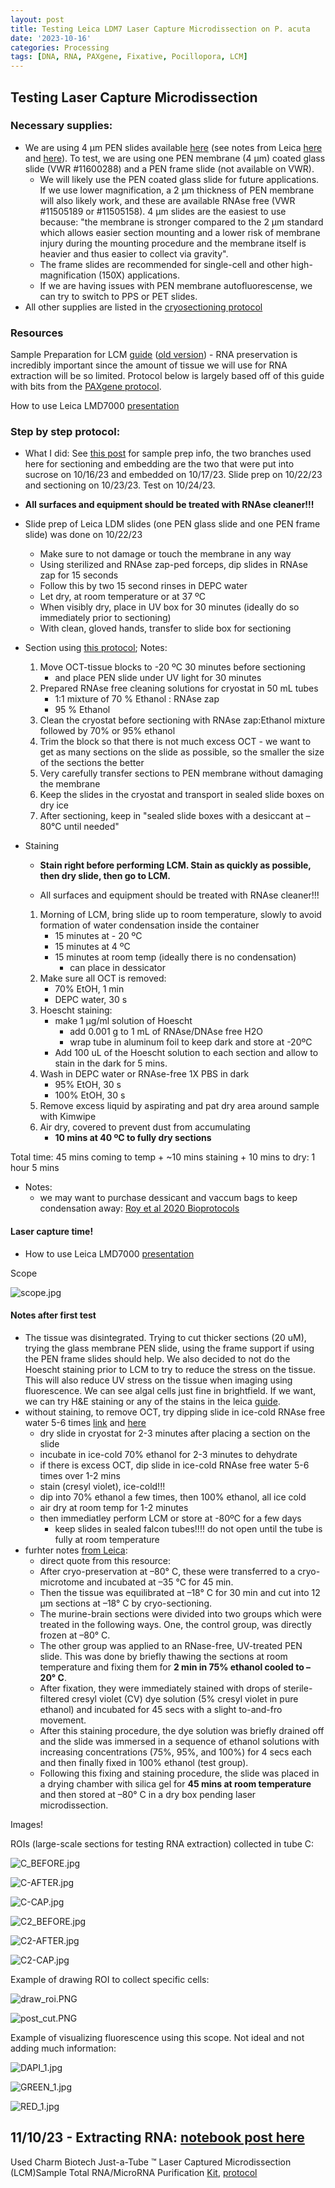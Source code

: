 ```yaml
---
layout: post
title: Testing Leica LDM7 Laser Capture Microdissection on P. acuta 
date: '2023-10-16'
categories: Processing
tags: [DNA, RNA, PAXgene, Fixative, Pocillopora, LCM]
---
```


## Testing Laser Capture Microdissection 

### Necessary supplies:
- We are using 4 µm PEN slides available [here](https://us.vwr.com/store/product/31049722/null) (see notes from Leica [here](https://www.leica-microsystems.com/science-lab/life-science/consumables-for-laser-microdissection/) and [here](https://github.com/zdellaert/ZD_Putnam_Lab_Notebook/blob/master/protocols/lmdslidememo.pdf)). To test, we are using one PEN membrane (4 µm) coated glass slide (VWR #11600288) and a PEN frame slide (not available on VWR).
    - We will likely use the PEN coated glass slide for future applications. If we use lower magnification, a 2 µm thickness of PEN membrane will also likely work, and these are available RNAse free (VWR #11505189 or #11505158). 4 µm slides are the easiest to use because: "the membrane is stronger compared to the 2 µm standard which allows easier section mounting and a lower risk of membrane injury during the mounting procedure and the membrane itself is heavier and thus easier to collect via gravity".
    - The frame slides are recommended for single-cell and other high-magnification (150X) applications.
    - If we are having issues with PEN membrane autofluorescense, we can try to switch to PPS or PET slides.
- All other supplies are listed in the [cryosectioning protocol](https://zdellaert.github.io/ZD_Putnam_Lab_Notebook/Cryosectioning-Protocol/)

### Resources

Sample Preparation for LCM [guide](https://github.com/zdellaert/ZD_Putnam_Lab_Notebook/blob/master/protocols/leicalmdprotocolguide-May-2015.pdf) ([old version](https://github.com/zdellaert/ZD_Putnam_Lab_Notebook/blob/master/protocols/leicalmdprotocolguide.pdf))
    - RNA preservation is incredibly important since the amount of tissue we will use for RNA extraction will be so limited. Protocol below is largely based off of this guide with bits from the [PAXgene protocol](https://www.preanalytix.com/storage/download/_ProductResources_/SuppProtocols/HB-1543-S01-001_PX20_SP_TIssue_System_Preparation_of_sections_from_PFPE_and_PFCE_tissues_for_manual_or_LMD_1015_WW.pdf).

How to use Leica LMD7000 [presentation](https://github.com/zdellaert/ZD_Putnam_Lab_Notebook/blob/master/protocols/Leica%20LMD7000%20-%20Operating%20Instructions.pdf)

### Step by step protocol:

- What I did: See [this post](https://zdellaert.github.io/ZD_Putnam_Lab_Notebook/PAXgene-Fix-Decalc/) for sample prep info, the two branches used here for sectioning and embedding are the two that were put into sucrose on 10/16/23 and embedded on 10/17/23. Slide prep on 10/22/23 and sectioning on 10/23/23. Test on 10/24/23.

- **All surfaces and equipment should be treated with RNAse cleaner!!!**

- Slide prep of Leica LDM slides (one PEN glass slide and one PEN frame slide) was done on 10/22/23
    - Make sure to not damage or touch the membrane in any way
    - Using sterilized and RNAse zap-ped forceps, dip slides in RNAse zap for 15 seconds
    - Follow this by two 15 second rinses in DEPC water
    - Let dry, at room temperature or at 37 ºC
    - When visibly dry, place in UV box for 30 minutes (ideally do so immediately prior to sectioning)
    - With clean, gloved hands, transfer to slide box for sectioning

- Section using [this protocol](https://zdellaert.github.io/ZD_Putnam_Lab_Notebook/Cryosectioning-Protocol/); Notes:
    1. Move OCT-tissue blocks to -20 ºC 30 minutes before sectioning
        - and place PEN slide under UV light for 30 minutes
    2. Prepared RNAse free cleaning solutions for cryostat in 50 mL tubes
        - 1:1 mixture of 70 % Ethanol : RNAse zap
        - 95 % Ethanol
    3. Clean the cryostat before sectioning with RNAse zap:Ethanol mixture followed by 70% or 95% ethanol
    4. Trim the block so that there is not much excess OCT - we want to get as many sections on the slide as possible, so the smaller the size of the sections the better
    5. Very carefully transfer sections to PEN membrane without damaging the membrane
    6. Keep the slides in the cryostat and transport in sealed slide boxes on dry ice
    7. After sectioning, keep in "sealed slide boxes with a desiccant at –80°C until needed"

- Staining

    - **Stain right before performing LCM. Stain as quickly as possible, then dry slide, then go to LCM.**

    - All surfaces and equipment should be treated with RNAse cleaner!!!

    1. Morning of LCM, bring slide up to room temperature, slowly to avoid formation of water condensation inside the container
        - 15 minutes at - 20 ºC
        - 15 minutes at 4 ºC
        - 15 minutes at room temp (ideally there is no condensation)
            - can place in dessicator
    2. Make sure all OCT is removed:
        - 70% EtOH, 1 min
        - DEPC water, 30 s
    3. Hoescht staining: 
        - make 1 µg/ml solution of Hoescht 
            - add 0.001 g to 1 mL of RNAse/DNAse free H2O
            - wrap tube in aluminum foil to keep dark and store at -20ºC 
        - Add 100 uL of the Hoescht solution to each section and allow to stain in the dark for 5 mins.
    4. Wash in DEPC water or RNAse-free 1X PBS in dark
        - 95% EtOH, 30 s
        - 100% EtOH, 30 s
    5. Remove excess liquid by aspirating and pat dry area around sample with Kimwipe
    6. Air dry, covered to prevent dust from accumulating
        - **10 mins at 40 ºC to fully dry sections**

Total time: 45 mins coming to temp + ~10 mins staining + 10 mins to dry: 1 hour 5 mins

- Notes:
    - we may want to purchase dessicant and vaccum bags to keep condensation away: [Roy et al 2020 Bioprotocols](https://github.com/zdellaert/ZD_Putnam_Lab_Notebook/blob/master/protocols/BioProtoc-10-01-3475.pdf)

#### Laser capture time!
- How to use Leica LMD7000 [presentation](https://github.com/zdellaert/ZD_Putnam_Lab_Notebook/blob/master/protocols/Leica%20LMD7000%20-%20Operating%20Instructions.pdf)

Scope

![scope.jpg](https://github.com/zdellaert/ZD_Putnam_Lab_Notebook/blob/master/images/protocols/LCM/scope.jpg?raw=true)

#### Notes after first test
- The tissue was disintegrated. Trying to cut thicker sections (20 uM), trying the glass membrane PEN slide, using the frame support if using the PEN frame slides should help. We also decided to not do the Hoescht staining prior to LCM to try to reduce the stress on the tissue. This will also reduce UV stress on the tissue when imaging using fluorescence. We can see algal cells just fine in brightfield. If we want, we can try H&E staining or any of the stains in the leica [guide](https://github.com/zdellaert/ZD_Putnam_Lab_Notebook/blob/master/protocols/leicalmdprotocolguide-May-2015.pdf).
- without staining, to remove OCT, try dipping slide in ice-cold RNAse free water 5-6 times [link](https://hcbi.fas.harvard.edu/files/zeiss_labprotocol_rna_0811.pdf) and [here](https://www.urmc.rochester.edu/MediaLibraries/URMCMedia/confocal-microscopy-core/documents/Zeiss-RNA-extraction-frozen-sections.pdf)
    - dry slide in cryostat for 2-3 minutes after placing a section on the slide
    - incubate in ice-cold 70% ethanol for 2-3 minutes to dehydrate
    - if there is excess OCT, dip slide in ice-cold RNAse free water 5-6 times over 1-2 mins
    - stain (cresyl violet), ice-cold!!!
    - dip into 70% ethanol a few times, then 100% ethanol, all ice cold
    - air dry at room temp for 1-2 minutes
    - then immediatley perform LCM or store at -80ºC for a few days
        - keep slides in sealed falcon tubes!!!! do not open until the tube is fully at room temperature
- furhter notes [from Leica](https://www.leica-microsystems.com/science-lab/life-science/rna-quality-after-different-tissue-sample-preparation/): 
    - direct quote from this resource:
    - After cryo-preservation at –80° C, these were transferred to a cryo-microtome and incubated at –35 °C for 45 min.
    - Then the tissue was equilibrated at –18° C for 30 min and cut into 12 µm sections at –18° C by cryo-sectioning.
    - The murine-brain sections were divided into two groups which were treated in the following ways. One, the control group, was directly frozen at –80° C.
    - The other group was applied to an RNase-free, UV-treated PEN slide. This was done by briefly thawing the sections at room temperature and fixing them for **2 min in 75% ethanol cooled to –20° C**.
    - After fixation, they were immediately stained with drops of sterile-filtered cresyl violet (CV) dye solution (5% cresyl violet in pure ethanol) and incubated for 45 secs with a slight to-and-fro movement.
    - After this staining procedure, the dye solution was briefly drained off and the slide was immersed in a sequence of ethanol solutions with increasing concentrations (75%, 95%, and 100%) for 4 secs each and then finally fixed in 100% ethanol (test group).
    - Following this fixing and staining procedure, the slide was placed in a drying chamber with silica gel for **45 mins at room temperature** and then stored at –80° C in a dry box pending laser microdissection.

Images!

ROIs (large-scale sections for testing RNA extraction) collected in tube C:

![C_BEFORE.jpg](https://github.com/zdellaert/ZD_Putnam_Lab_Notebook/blob/master/images/protocols/LCM/C_BEFORE.jpg?raw=true)

![C-AFTER.jpg](https://github.com/zdellaert/ZD_Putnam_Lab_Notebook/blob/master/images/protocols/LCM/C-AFTER.jpg?raw=true)

![C-CAP.jpg](https://github.com/zdellaert/ZD_Putnam_Lab_Notebook/blob/master/images/protocols/LCM/C-CAP.jpg?raw=true)

![C2_BEFORE.jpg](https://github.com/zdellaert/ZD_Putnam_Lab_Notebook/blob/master/images/protocols/LCM/C2_BEFORE.jpg?raw=true)

![C2-AFTER.jpg](https://github.com/zdellaert/ZD_Putnam_Lab_Notebook/blob/master/images/protocols/LCM/C2-AFTER.jpg?raw=true)

![C2-CAP.jpg](https://github.com/zdellaert/ZD_Putnam_Lab_Notebook/blob/master/images/protocols/LCM/C2-CAP.jpg?raw=true)

Example of drawing ROI to collect specific cells:

![draw_roi.PNG](https://github.com/zdellaert/ZD_Putnam_Lab_Notebook/blob/master/images/protocols/LCM/draw_roi.PNG?raw=true)

![post_cut.PNG](https://github.com/zdellaert/ZD_Putnam_Lab_Notebook/blob/master/images/protocols/LCM/post_cut.PNG?raw=true)


Example of visualizing fluorescence using this scope. Not ideal and not adding much information:

![DAPI_1.jpg](https://github.com/zdellaert/ZD_Putnam_Lab_Notebook/blob/master/images/protocols/LCM/DAPI_1.jpg?raw=true)

![GREEN_1.jpg](https://github.com/zdellaert/ZD_Putnam_Lab_Notebook/blob/master/images/protocols/LCM/GREEN_1.jpg?raw=true)

![RED_1.jpg](https://github.com/zdellaert/ZD_Putnam_Lab_Notebook/blob/master/images/protocols/LCM/RED_1.jpg?raw=true)

## 11/10/23 - Extracting RNA: [notebook post here](https://zdellaert.github.io/ZD_Putnam_Lab_Notebook/Testing-Charm-LCM-RNA-Kit/)

Used Charm Biotech Just-a-Tube ™ Laser Captured Microdissection (LCM)Sample Total RNA/MicroRNA Purification [Kit](https://www.charmbiotech.com/lcm-rna.htm), [protocol](https://github.com/zdellaert/ZD_Putnam_Lab_Notebook/blob/c90a9f5225f541e20b15b3125f474c77712cd64b/protocols/Charm_Biotech_LCM_RNA_Kit.pdf)